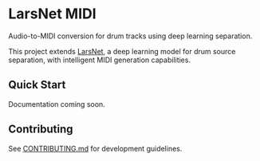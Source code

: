 # LarsNet MIDI

Audio-to-MIDI conversion for drum tracks using deep learning separation.

This project extends [LarsNet](LARSNET.md), a deep learning model for drum source separation, with intelligent MIDI generation capabilities.

## Quick Start

Documentation coming soon.

## Contributing

See [CONTRIBUTING.md](CONTRIBUTING.md) for development guidelines.
